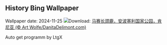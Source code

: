 ## History Bing Wallpaper
Wallpaper date: 2024-11-25
![](https://www.bing.com/th?id=OHR.AmboseliGiraffes_ZH-CN9276085602_UHD.jpg&w=1000)Download: [马赛长颈鹿，安波塞利国家公园，肯尼亚 (© Art Wolfe/DanitaDelimont.com)](https://www.bing.com/th?id=OHR.AmboseliGiraffes_ZH-CN9276085602_UHD.jpg)

Auto get programm by LtgX
